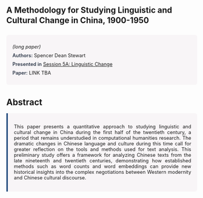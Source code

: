 
<style>    
    h2 {
        margin-top: 0;
        margin-bottom: 1.5rem;
        line-height: 1.3;
    }
    
    h3 {
        margin-top: 2rem;
        margin-bottom: 1rem;
        font-size: 1.4rem;
        font-weight:bold;
    }
    
    .metadata {
        background-color: rgba(96,24,67,0.03);
        padding: 1rem;
        font-size:0.8rem;
        border-radius: 6px;
        margin-bottom: 2rem;
    }
    
    .metadata p {
        margin: 0.5rem 0;
    }
    
    .abstract {
        text-align: justify;
        font-size:0.8rem;
        padding: 1rem;
        background-color: rgba(96,24,67,0.03);
        border-left: 4px solid #2c5282;
        border-radius: 0 6px 6px 0;
    }
    
    strong {
        color: #2d3748;
        font-weight: 600;
    }
</style>
<main role="main">
<h2>A Methodology for Studying Linguistic and Cultural Change in China, 1900-1950</h2>

<section class="metadata">
<p style='font-size:0.8rem'><i>(long paper)</i></p>
<p><strong>Authors:</strong> Spencer Dean Stewart</p>
<p><strong>Presented in</strong> <a href="/programme/#session5A">Session 5A: Linguistic Change</a></p>
<p><strong>Paper:</strong> LINK TBA</p>
</section>

<section>
<h3>Abstract</h3>
<div class="abstract">
<p>This paper presents a quantitative approach to studying linguistic and cultural change in China during the first half of the twentieth century, a period that remains understudied in computational humanities research. The dramatic changes in Chinese language and culture during this time call for greater reflection on the tools and methods used for text analysis. This preliminary study offers a framework for analyzing Chinese texts from the late nineteenth and twentieth centuries, demonstrating how established methods such as word counts and word embeddings can provide new historical insights into the complex negotiations between Western modernity and Chinese cultural discourse.</p>
</div>
</section>
</main>